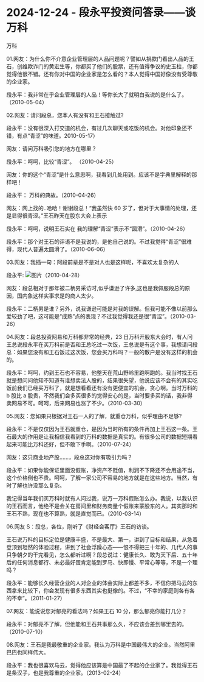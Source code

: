 # 2024-12-24 - 段永平投资问答录——谈万科

万科

01.网友：为什么你不介意企业管理层的人品问题呢？譬如从捐款门看出人品的王石，创维欺诈门的黄宏生等，你都买了他们的股票，还有值得争议的史玉柱，你都觉得他很不错。还有你对中国的企业家是怎么看的？本人觉得中国好像没有受尊敬的企业家。

段永平：我非常在乎企业管理层的人品！等你长大了就明白我说的是什么了。（2010-05-04）

02.网友：请问段总，您本人有没有和王石接触过?

段永平：没有很深入打交道的机会，有过几次聊天或吃饭的机会。对他印象还不错，有点“青涩”的味道。2010-05-17）

网友：请问万科吸引您的地方在哪里？

段永平：呵呵，比较“青涩”。 （2010-04-25）

网友：你的这个“青涩“是什么意思啊，我看到几处用到。应该不是字典里解释的那样吧！

段永平： 万科的典故。（2010-04-26）

网友：网上找的..哈哈！谢谢段总！“我虽然快 60 岁了，但对于大事情的处理，还是显得很青涩。”王石昨天在股东大会上表示

段永平：呵呵，说明王石实在 我的理解“青涩”表示不“圆滑”。（2010-04-26）

段永平：那个对王石的评语不是我说的，是他自己说的。不过我觉得“青涩”很难得，现代人普遍太圆滑了。（2010-06-06）

03.网友：我插一句：阿段前辈是不是对人也是这样呢，不喜欢太复杂的人

段永平: ![图片](https://res.wx.qq.com/t/wx_fed/we-emoji/res/assets/Expression/Expression_45@2x.png?tp=webp&wxfrom=5&wx_lazy=1)（2010-04-28）

网友：段总相对于那年被二柄男采访时,似乎谦逊了许多,这也是我佩服段总的原因，国内象这样实事求是的商人太少。

段永平：二柄男是谁？另外，说我谦逊可能是对我的误解。但我可能不像以前那么爱较劲了吧，这可能是“成熟”点的表现？不过我觉得我还是很“青涩”。（2010-03-26）

04.网友：段总投资网易和万科都非常的经典，23 日万科开股东大会时，有人问王总说段永平在买万科前是否和王总吃过一次饭，王总说是有这个事，我想请问段总：如果您没有和王石饭过这次饭，您会买万科吗？一般的散户是没有这样的机会的。

段永平：呵呵，约到王石也不容易，他整天在荒山野岭里跑啊跑的。我当时找王石就是想问问他知不知道有谁想卖法人股的，结果很失望，他说应该不会有的其实吃饭前我们已经买万科了，就是想看看还有没有更便宜的机会，贪心啊。当时万科的 b 股比 a 股贵，不然我们会多买很多的觉得安心的是，当时要多买的话，我非得卖网易不可。呵呵，后来网易也涨了不少。（2010-03-30）

05.网友：您如果只根据对王石一人的了解，就重仓万科，似乎理由不足够?

段永平：不是仅仅因为王石就重仓，是因为当时所有的条件再加上王石这一条。王石最大的作用是让我相信我看到的万科的数据是真实的。有很多公司的数据短期看起来可能比万科还好，但不敢下手啊。（2010-07-24）

网友：这只商业地产股……，段总这对你有吸引力吗？

段永平：如果你能保证里面没假账，净资产不贬值，利润不下降还不会用途不当，这个价格倒也不贵。呵呵，了解一家公司不容易的地方就是在这些地方。当然，有时了解也许没那么复杂。

我记得当年我们买万科时就有人问过我，说万一万科假账怎么办。我说，以我认识的王石而言，他绝不是会关在房间里和财务商量个假账来蒙股东的人。其实那时和王石不熟，现在也不算熟，就是直觉而已。（2010-03-14）

06.网友 S：段总，各位，刚听了《财经会客厅》王石的访谈。

王石说万科的目标定位是健康丰盛，不是最大、第一，讲到了目标和结果，从急着登顶到坦然的体验过程，讲到了社会浮躁心态——恨不得把三十年的、几代人的事只争朝夕的干完看见，怎么都听过啊？段总说过：健康长久、敢为天下后、五十年后的任何消息都行、未必最好蛋肯定能到罗马、快即慢、平常心等等，不是一个理吗？

段永平：能够长久经营企业的人对企业的体会实际上都差不多，不信你把马云的东西拿来比较下，你会发现有很多东西其实也挺像的。不过，“不幸的家庭则各有各的不幸”。（2011-01-27）

07.网友：能说说您对郁亮的看法吗？如果王石 10 分，那么郁亮你能打几分？

段永平：对郁亮不了解，但他能和王石共事那么久，不应该会差到哪里去的。（2010-07-10）

08.网友：王石是我最敬重的企业家。我认为万科是中国最伟大的企业。当然阿里巴巴也同样伟大。

段永平：我也很喜欢马云，觉得他应该算是中国最了不起的企业家了。我觉得王石是条汉子，也是我尊重的企业家。（2013-02-24）